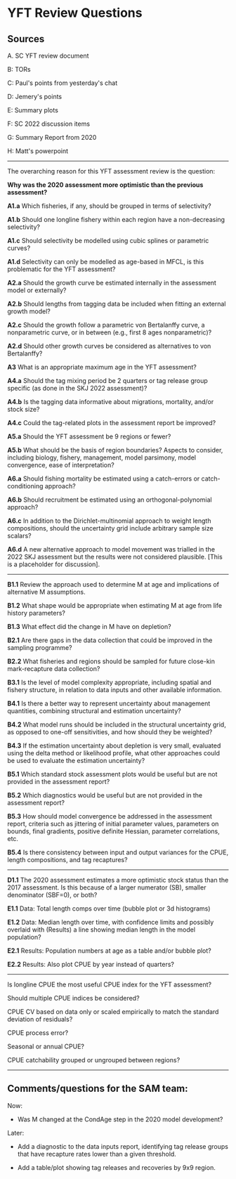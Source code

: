 # YFT Review Questions

## Sources

A. SC YFT review document

B: TORs

C: Paul's points from yesterday's chat

D: Jemery's points

E: Summary plots

F: SC 2022 discussion items

G: Summary Report from 2020

H: Matt's powerpoint

---

The overarching reason for this YFT assessment review is the question:

**Why was the 2020 assessment more optimistic than the previous assessment?**

**A1.a** Which fisheries, if any, should be grouped in terms of selectivity?

**A1.b** Should one longline fishery within each region have a non-decreasing
         selectivity?

**A1.c** Should selectivity be modelled using cubic splines or parametric
         curves?

**A1.d** Selectivity can only be modelled as age-based in MFCL, is this
         problematic for the YFT assessment?

**A2.a** Should the growth curve be estimated internally in the assessment model
         or externally?

**A2.b** Should lengths from tagging data be included when fitting an external
         growth model?

**A2.c** Should the growth follow a parametric von Bertalanffy curve, a
         nonparametric curve, or in between (e.g., first 8 ages nonparametric)?

**A2.d** Should other growth curves be considered as alternatives to von
         Bertalanffy?

**A3** What is an appropriate maximum age in the YFT assessment?

**A4.a** Should the tag mixing period be 2 quarters or tag release group
         specific (as done in the SKJ 2022 assessment)?

**A4.b** Is the tagging data informative about migrations, mortality, and/or
         stock size?

**A4.c** Could the tag-related plots in the assessment report be improved?

**A5.a** Should the YFT assessment be 9 regions or fewer?

**A5.b** What should be the basis of region boundaries? Aspects to consider,
         including biology, fishery, management, model parsimony, model
         convergence, ease of interpretation?

**A6.a** Should fishing mortality be estimated using a catch-errors or
         catch-conditioning approach?

**A6.b** Should recruitment be estimated using an orthogonal-polynomial
         approach?

**A6.c** In addition to the Dirichlet-multinomial approach to weight length
         compositions, should the uncertainty grid include arbitrary sample size
         scalars?

**A6.d** A new alternative approach to model movement was trialled in the 2022
         SKJ assessment but the results were not considered plausible. [This is
         a placeholder for discussion].

---

**B1.1** Review the approach used to determine M at age and implications of
         alternative M assumptions.

**B1.2** What shape would be appropriate when estimating M at age from life
         history parameters?

**B1.3** What effect did the change in M have on depletion?

**B2.1** Are there gaps in the data collection that could be improved in the
         sampling programme?

**B2.2** What fisheries and regions should be sampled for future close-kin
         mark-recapture data collection?

**B3.1** Is the level of model complexity appropriate, including spatial and
         fishery structure, in relation to data inputs and other available
         information.

**B4.1** Is there a better way to represent uncertainty about management
         quantities, combining structural and estimation uncertainty?

**B4.2** What model runs should be included in the structural uncertainty grid,
         as opposed to one-off sensitivities, and how should they be weighted?

**B4.3** If the estimation uncertainty about depletion is very small, evaluated
         using the delta method or likelihood profile, what other approaches
         could be used to evaluate the estimation uncertainty?

**B5.1** Which standard stock assessment plots would be useful but are not
         provided in the assessment report?

**B5.2** Which diagnostics would be useful but are not provided in the
         assessment report?

**B5.3** How should model convergence be addressed in the assessment report,
         criteria such as jittering of initial parameter values, parameters on
         bounds, final gradients, positive definite Hessian, parameter
         correlations, etc.

**B5.4** Is there consistency between input and output variances for the CPUE,
         length compositions, and tag recaptures?

---

**D1.1** The 2020 assessment estimates a more optimistic stock status than the
         2017 assessment. Is this because of a larger numerator (SB), smaller
         denominator (SBF=0), or both?

**E1.1** Data: Total length comps over time (bubble plot or 3d histograms)

**E1.2** Data: Median length over time, with confidence limits and possibly
         overlaid with (Results) a line showing median length in the model
         population?

**E2.1** Results: Population numbers at age as a table and/or bubble plot?

**E2.2** Results: Also plot CPUE by year instead of quarters?

---

Is longline CPUE the most useful CPUE index for the YFT assessment?

Should multiple CPUE indices be considered?

CPUE CV based on data only or scaled empirically to match the standard deviation
of residuals?

CPUE process error?

Seasonal or annual CPUE?

CPUE catchability grouped or ungrouped between regions?

---

## Comments/questions for the SAM team:

Now:

* Was M changed at the CondAge step in the 2020 model development?

Later:

* Add a diagnostic to the data inputs report, identifying tag release groups
  that have recapture rates lower than a given threshold.

* Add a table/plot showing tag releases and recoveries by 9x9 region.
